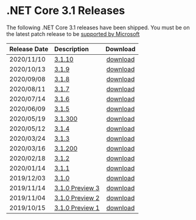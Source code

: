 # .NET Core 3.1 Releases

The following .NET Core 3.1 releases have been shipped. You must be on the latest patch release to be [supported by Microsoft](../../microsoft-support.md)

| Release Date | Description | Download |
| :-- | :-- | :--: |
| 2020/11/10 | [3.1.10](./3.1.10/3.1.10.md) | [download](https://dotnet.microsoft.com/download/dotnet-core/3.1) |
| 2020/10/13 | [3.1.9](./3.1.9/3.1.9.md) | [download](https://dotnet.microsoft.com/download/dotnet-core/3.1) |
| 2020/09/08 | [3.1.8](./3.1.8/3.1.8.md) | [download](https://dotnet.microsoft.com/download/dotnet-core/3.1) |
| 2020/08/11 | [3.1.7](./3.1.7/3.1.7.md) | [download](https://dotnet.microsoft.com/download/dotnet-core/3.1) |
| 2020/07/14 | [3.1.6](./3.1.6/3.1.6.md) | [download](https://dotnet.microsoft.com/download/dotnet-core/3.1) |
| 2020/06/09 | [3.1.5](./3.1.5/3.1.5.md) | [download](https://dotnet.microsoft.com/download/dotnet-core/3.1) |
| 2020/05/19 | [3.1.300](./3.1.4/3.1.300-sdk.md) | [download](https://dotnet.microsoft.com/download/dotnet-core/3.1) |
| 2020/05/12 | [3.1.4](./3.1.4/3.1.4.md) | [download](https://dotnet.microsoft.com/download/dotnet-core/3.1) |
| 2020/03/24 | [3.1.3](./3.1.3/3.1.3.md) | [download](https://dotnet.microsoft.com/download/dotnet-core/3.1) |
| 2020/03/16 | [3.1.200](./3.1.2/3.1.200-sdk.md) | [download](https://dotnet.microsoft.com/download/dotnet-core/3.1) |
| 2020/02/18 | [3.1.2](./3.1.2/3.1.2.md) | [download](https://dotnet.microsoft.com/download/dotnet-core/3.1) |
| 2020/01/14 | [3.1.1](./3.1.1/3.1.1.md) | [download](https://dotnet.microsoft.com/download/dotnet-core/3.1) |
| 2019/12/03 | [3.1.0](./3.1.0/3.1.0.md) | [download](https://dotnet.microsoft.com/download/dotnet-core/3.1) |
| 2019/11/14 | [3.1.0 Preview 3](./preview/3.1.0-preview3.md) | [download](https://dotnet.microsoft.com/download/dotnet-core/3.1) |
| 2019/11/04 | [3.1.0 Preview 2](./preview/3.1.0-preview2.md) | [download](https://dotnet.microsoft.com/download/dotnet-core/3.1) |
| 2019/10/15 | [3.1.0 Preview 1](./preview/3.1.0-preview1.md) | [download](https://dotnet.microsoft.com/download/dotnet-core/3.1) |
